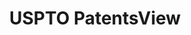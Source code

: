 ---
bigquery: https://console.cloud.google.com/bigquery?p=patents-public-data&d=patentsview&page=dataset
citation: Attribution should be given to PatentsView for use, distribution, or derivative
  works.
code: https://github.com/CSSIP-AIR/PatentsView-Code-Snippets/
contributors: USPTO
cost: None
description: 'PatentsView includes US patent data including raw data (summaries, applications,
  pregrant applications), disambugations of inventors and assignees, and inventor
  gender estimates.  Also foreign priority data, # of figures and sheets, and government
  interest statements.'
documentation: https://patentsview.org/query/builder-faqs
last_edit: Mon, 04 Apr 2022 19:02:57 GMT
location: https://patentsview.org/
maintained_by: USPTO
record_creation_timestamp: 12/2/2020 17:20:46
schema_fields: '[''num_figures'', ''withdrawn'', ''county'', ''latin_name'', ''disamb_inventor_id_20170808'',
  ''disamb_inventor_id_20201229'', ''disamb_inventor_id_20171003'', ''gi_statement'',
  ''patent_id'', ''longitude'', ''disamb_inventor_id_20190820'', ''country'', ''location_id'',
  ''rel_id'', ''disamb_assignee_id_20191231'', ''rawlocation_id'', ''disamb_assignee_id_20191008'',
  ''latlong'', ''classification_status'', ''f371_date'', ''length'', ''mainclass_id'',
  ''type'', ''sequence'', ''disamb_inventor_id_20191231'', ''disamb_inventor_id_20200630'',
  ''name_last'', ''text'', ''classification_data_source'', ''rawinventor_id'', ''_102_date'',
  ''rawassignee_id'', ''abstract'', ''reldocno'', ''kind'', ''inventor_id'', ''assignee_id'',
  ''lname'', ''disamb_assignee_id_20200331'', ''group'', ''disamb_assignee_id_20181127'',
  ''title'', ''disamb_inventor_id_20171226'', ''num_claims'', ''county_fips'', ''lapse_of_patent'',
  ''attribution_status'', ''term_grant'', ''applicant_type'', ''section_id'', ''classification_value'',
  ''category'', ''organization_id'', ''designation'', ''category_id'', ''status'',
  ''exemplary'', ''disamb_assignee_id_20200630'', ''_371_date'', ''action_date'',
  ''application_id'', ''main_group'', ''subcategory_id'', ''contract_award_number'',
  ''subgroup'', ''lawyer_id'', ''term_extension'', ''subclass_id'', ''disamb_inventor_id_20180528'',
  ''doc_type'', ''country_transformed'', ''level_three'', ''group_id'', ''fname'',
  ''num'', ''ipc_version_indicator'', ''disclaimer_date'', ''f102_date'', ''term_disclaimer'',
  ''number'', ''sector_title'', ''disamb_inventor_id_20191008'', ''disamb_inventor_id_20200929'',
  ''level_one'', ''filename'', ''disamb_inventor_id_20190312'', ''disamb_assignee_id_20200929'',
  ''disamb_inventor_id_20170307'', ''subgroup_id'', ''state'', ''field_title'', ''name_first'',
  ''classification_level'', ''dependent'', ''disamb_inventor_id_20181127'', ''variety'',
  ''symbol_position'', ''level_two'', ''latitude'', ''male'', ''subclass'', ''doctype'',
  ''subsection_id'', ''publication_number'', ''ipc_class'', ''disamb_inventor_id_20200331'',
  ''series_code'', ''rule_47'', ''disamb_assignee_id_20190312'', ''id'', ''disamb_assignee_id_20190820'',
  ''relkind'', ''uuid'', ''name'', ''date'', ''male_flag'', ''role'', ''deceased'',
  ''citation_id'', ''city'', ''organization'', ''section'', ''field_id'', ''state_fips'',
  ''num_sheets'']'
shortname: patentsview
tags:
- disambiguation
- United States
- gender
terms_of_use: Creative Commons Attribution 4.0 International License.
timeframe: 1963-1999
title: USPTO PatentsView
uuid: cf1780b1-e265-4e49-8d1d-83b9cfe0fd9a
---
